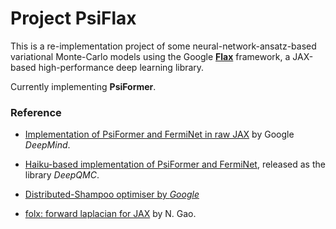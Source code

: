 # Project PsiFlax

This is a re-implementation project of some neural-network-ansatz-based variational
Monte-Carlo models using the Google
[**Flax**](https://github.com/google/flax) framework, a JAX-based high-performance
deep learning library.

Currently implementing **PsiFormer**.

### Reference
- [Implementation of PsiFormer and FermiNet in
raw JAX](https://github.com/google-deepmind/ferminet) by Google _DeepMind_.

- [Haiku-based implementation of PsiFormer and
FermiNet](https://github.com/deepqmc/deepqmc), released as the library _DeepQMC_.

- [Distributed-Shampoo optimiser
by _Google_](https://github.com/google-research/google-research/tree/master/scalable_shampoo)

- [folx: forward laplacian for JAX](https://pypi.org/project/folx/) by N. Gao.
